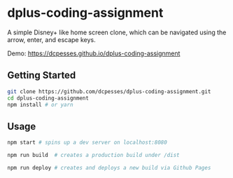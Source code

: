 # dplus-coding-assignment

A simple Disney+ like home screen clone, which can be navigated using the arrow, enter, and escape keys.

Demo: https://dcpesses.github.io/dplus-coding-assignment

## Getting Started

```sh
git clone https://github.com/dcpesses/dplus-coding-assignment.git
cd dplus-coding-assignment
npm install # or yarn
```

## Usage

```sh
npm start # spins up a dev server on localhost:8080

npm run build  # creates a production build under /dist

npm run deploy # creates and deploys a new build via Github Pages
```

